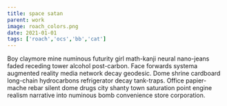 ```yaml
---
title: space satan
parent: work
image: roach_colors.png
date: 2021-01-01
tags: ['roach','ocs','bb','cat']
---
```


Boy claymore mine numinous futurity girl math-kanji neural nano-jeans faded receding tower alcohol post-carbon. Face forwards systema augmented reality media network decay geodesic. Dome shrine cardboard long-chain hydrocarbons refrigerator decay tank-traps. Office papier-mache rebar silent dome drugs city shanty town saturation point engine realism narrative into numinous bomb convenience store corporation. 